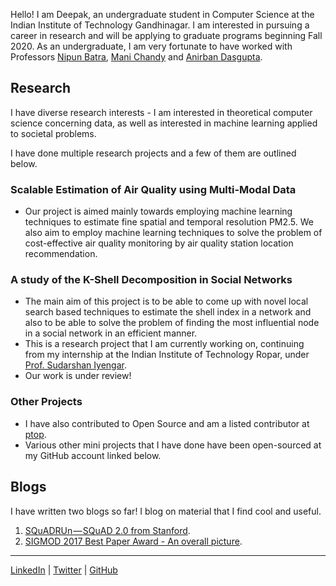 Hello! I am Deepak, an undergraduate student in Computer Science at the Indian Institute of Technology Gandhinagar. I am interested in pursuing a career in research and will be applying to graduate programs beginning Fall 2020. As an undergraduate, I am very fortunate to have worked with Professors [Nipun Batra](https://nipunbatra.github.io/), [Mani Chandy](http://www.cms.caltech.edu/people/mani) and [Anirban Dasgupta](https://sites.google.com/site/anirbandasgupta/). 




## Research 
I have diverse research interests - I am interested in theoretical computer science concerning data, as well as interested in machine learning applied to societal problems. 

I have done multiple research projects and a few of them are outlined below.

### Scalable Estimation of Air Quality using Multi-Modal Data

*   Our project is aimed mainly towards employing machine learning techniques to estimate fine spatial and temporal resolution PM2.5\. We also aim to employ machine learning techniques to solve the problem of cost-effective air quality monitoring by air quality station location recommendation. 

### A study of the K-Shell Decomposition in Social Networks

*   The main aim of this project is to be able to come up with novel local search based techniques to estimate the shell index in a network and also to be able to solve the problem of finding the most influential node in a social network in an efficient manner.
*   This is a research project that I am currently working on, continuing from my internship at the Indian Institute of Technology Ropar, under [Prof. Sudarshan Iyengar](http://sudarshaniyengar.com/).
* Our work is under review!

### Other Projects

* I have also contributed to Open Source and am a listed contributor at [ptop](https://github.com/darxtrix/ptop). 
* Various other mini projects that I have done have been open-sourced at my GitHub account linked below. 

## Blogs

I have written two blogs so far! I blog on material that I find cool and useful. 

1.  [SQuADRUn — SQuAD 2.0 from Stanford](https://medium.com/@deepaknarayanan120199/squadrun-squad-2-0-from-stanford-c620b12918a4).
2.  [SIGMOD 2017 Best Paper Award - An overall picture](https://medium.com/@deepaknarayanan120199/parallelizing-sequential-graph-computations-5bc8751367b4).
* * *

[LinkedIn](https://www.linkedin.com/in/deepak-narayanan-7b5a31121/) | [Twitter](https://twitter.com/Deepak120199) | [GitHub](https://github.com/sdeepaknarayanan)
